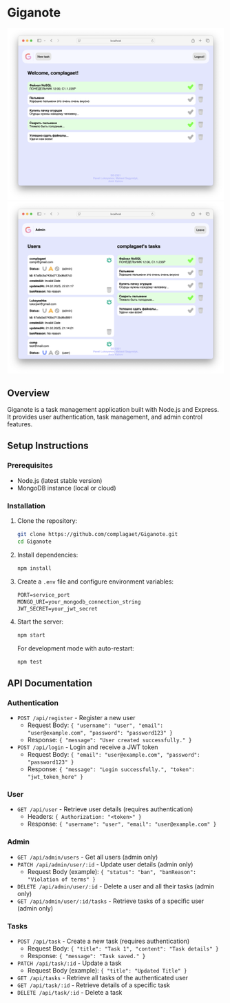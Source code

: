 # Giganote

![Main page](https://raw.githubusercontent.com/complagaet/Giganote/refs/heads/main/images/1.png)
![Admin page](https://raw.githubusercontent.com/complagaet/Giganote/refs/heads/main/images/2.png)

## Overview
Giganote is a task management application built with Node.js and Express. It provides user authentication, task management, and admin control features.

## Setup Instructions
### Prerequisites
- Node.js (latest stable version)
- MongoDB instance (local or cloud)

### Installation
1. Clone the repository:
   ```sh
   git clone https://github.com/complagaet/Giganote.git
   cd Giganote
   ```
2. Install dependencies:
   ```sh
   npm install
   ```
3. Create a `.env` file and configure environment variables:
   ```env
   PORT=service_port
   MONGO_URI=your_mongodb_connection_string
   JWT_SECRET=your_jwt_secret
   ```
4. Start the server:
   ```sh
   npm start
   ```
   For development mode with auto-restart:
   ```sh
   npm test
   ```

## API Documentation
### Authentication
- `POST /api/register` - Register a new user
    - Request Body: `{ "username": "user", "email": "user@example.com", "password": "password123" }`
    - Response: `{ "message": "User created successfully." }`
- `POST /api/login` - Login and receive a JWT token
    - Request Body: `{ "email": "user@example.com", "password": "password123" }`
    - Response: `{ "message": "Login successfully.", "token": "jwt_token_here" }`

### User
- `GET /api/user` - Retrieve user details (requires authentication)
    - Headers: `{ Authorization: "<token>" }`
    - Response: `{ "username": "user", "email": "user@example.com" }`

### Admin
- `GET /api/admin/users` - Get all users (admin only)
- `PATCH /api/admin/user/:id` - Update user details (admin only)
    - Request Body (example): `{ "status": "ban", "banReason": "Violation of terms" }`
- `DELETE /api/admin/user/:id` - Delete a user and all their tasks (admin only)
- `GET /api/admin/user/:id/tasks` - Retrieve tasks of a specific user (admin only)

### Tasks
- `POST /api/task` - Create a new task (requires authentication)
    - Request Body: `{ "title": "Task 1", "content": "Task details" }`
    - Response: `{ "message": "Task saved." }`
- `PATCH /api/task/:id` - Update a task
    - Request Body (example): `{ "title": "Updated Title" }`
- `GET /api/tasks` - Retrieve all tasks of the authenticated user
- `GET /api/task/:id` - Retrieve details of a specific task
- `DELETE /api/task/:id` - Delete a task

